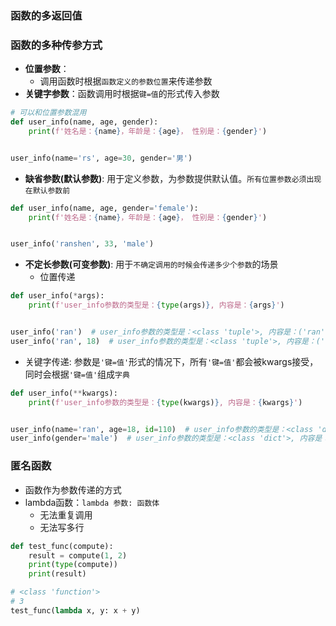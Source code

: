 ### 函数的多返回值

### 函数的多种传参方式

- **位置参数**：
  - 调用函数时根据`函数定义的参数位置`来传递参数
- **关键字参数**：函数调用时根据`键=值`的形式传入参数

```python
# 可以和位置参数混用
def user_info(name, age, gender):
    print(f'姓名是：{name}，年龄是：{age}， 性别是：{gender}')


user_info(name='rs', age=30, gender='男')
```

- **缺省参数(默认参数)**: 用于定义参数，为参数提供默认值。`所有位置参数必须出现在默认参数前`
```python
def user_info(name, age, gender='female'):
    print(f'姓名是：{name}，年龄是：{age}， 性别是：{gender}')


user_info('ranshen', 33, 'male')

```

- **不定长参数(可变参数)**: 用于`不确定调用的时候会传递多少个参数`的场景
  - 位置传递
```python
def user_info(*args):
    print(f'user_info参数的类型是：{type(args)}, 内容是：{args}')


user_info('ran')  # user_info参数的类型是：<class 'tuple'>, 内容是：('ran',)
user_info('ran', 18)  # user_info参数的类型是：<class 'tuple'>, 内容是：('ran', 18)
```
  - 关键字传递: 参数是`'键=值'`形式的情况下，所有`'键=值'`都会被kwargs接受，同时会根据`'键=值'`组成`字典`
```python
def user_info(**kwargs):
    print(f'user_info参数的类型是：{type(kwargs)}, 内容是：{kwargs}')


user_info(name='ran', age=18, id=110)  # user_info参数的类型是：<class 'dict'>, 内容是：{'name': 'ran', 'age': 18, 'id': 110}
user_info(gender='male')  # user_info参数的类型是：<class 'dict'>, 内容是：{'gender': 'male'}
```


### 匿名函数

- 函数作为参数传递的方式
- lambda函数：`lambda 参数: 函数体`
  - 无法重复调用
  - 无法写多行
```python
def test_func(compute):
    result = compute(1, 2)
    print(type(compute))
    print(result)

# <class 'function'>
# 3
test_func(lambda x, y: x + y)
```
